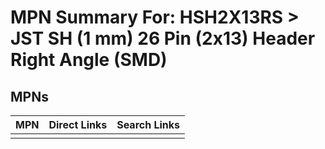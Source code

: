 



# MPN Summary For: HSH2X13RS > JST SH (1 mm) 26 Pin (2x13) Header Right Angle (SMD)

## MPNs
  

|MPN|Direct Links|Search Links|
| :--- | :--- | :--- |
||||
